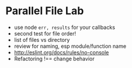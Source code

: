# Parallel File Lab

* use node `err, results` for your callbacks
* second test for file order!
* list of files vs directory
* review for naming, esp module/function name
* http://eslint.org/docs/rules/no-console
* Refactoring !== change behavior